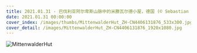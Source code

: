 ```yaml
---
title: 2021.01.31 - 巴伐利亚阿尔卑斯山脉中的米滕瓦尔德小屋，德国 (© Sebastian Frölich/Offset by Shutterstock)
date: 2021.01.31 00:00:00
cover_index: /images/thumbs/MittenwalderHut_ZH-CN4406131876_533x300.jpg
cover_detail: /images/MittenwalderHut_ZH-CN4406131876_1920x1080.jpg
---
```


![MittenwalderHut](/images/MittenwalderHut_ZH-CN4406131876_1920x1080.jpg)
